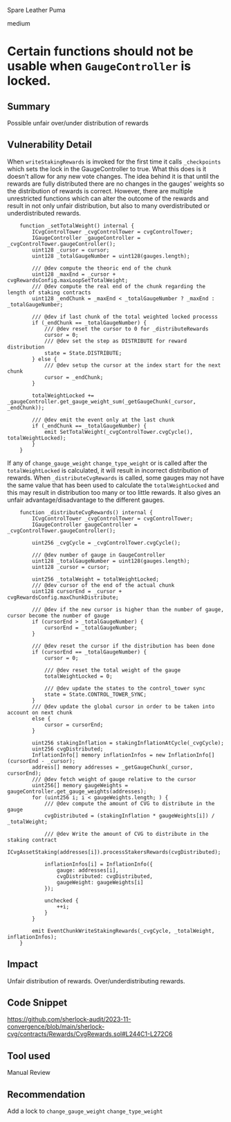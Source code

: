 Spare Leather Puma

medium

# Certain functions should not be usable when `GaugeController` is locked.

## Summary
Possible unfair over/under distribution of rewards

## Vulnerability Detail
When `writeStakingRewards` is invoked for the first time it calls `_checkpoints` which sets the lock in the GaugeController to true. What this does is it doesn't allow for any new vote changes. The idea behind it is that until the rewards are fully distributed there are no changes in the gauges' weights so the distribution of rewards is correct. 
However, there are multiple unrestricted functions which can alter the outcome of the rewards and result in not only unfair distribution, but also to many overdistributed or underdistributed rewards.
```solidity
    function _setTotalWeight() internal {
        ICvgControlTower _cvgControlTower = cvgControlTower;
        IGaugeController _gaugeController = _cvgControlTower.gaugeController();
        uint128 _cursor = cursor;
        uint128 _totalGaugeNumber = uint128(gauges.length);

        /// @dev compute the theoric end of the chunk
        uint128 _maxEnd = _cursor + cvgRewardsConfig.maxLoopSetTotalWeight;
        /// @dev compute the real end of the chunk regarding the length of staking contracts
        uint128 _endChunk = _maxEnd < _totalGaugeNumber ? _maxEnd : _totalGaugeNumber;

        /// @dev if last chunk of the total weighted locked processs
        if (_endChunk == _totalGaugeNumber) {
            /// @dev reset the cursor to 0 for _distributeRewards
            cursor = 0;
            /// @dev set the step as DISTRIBUTE for reward distribution
            state = State.DISTRIBUTE;
        } else {
            /// @dev setup the cursor at the index start for the next chunk
            cursor = _endChunk;
        }

        totalWeightLocked += _gaugeController.get_gauge_weight_sum(_getGaugeChunk(_cursor, _endChunk));

        /// @dev emit the event only at the last chunk
        if (_endChunk == _totalGaugeNumber) {
            emit SetTotalWeight(_cvgControlTower.cvgCycle(), totalWeightLocked);
        }
    }
```

If any of `change_gauge_weight` `change_type_weight` or  is called after the `totalWeightLocked` is calculated, it will result in incorrect distribution of rewards. When `_distributeCvgRewards` is called, some gauges may not have the same value that has been used to calculate the `totalWeightLocked` and this may result in distribution too many or too little rewards. It also gives an unfair advantage/disadvantage to the different gauges. 
```solidity
    function _distributeCvgRewards() internal {
        ICvgControlTower _cvgControlTower = cvgControlTower;
        IGaugeController gaugeController = _cvgControlTower.gaugeController();

        uint256 _cvgCycle = _cvgControlTower.cvgCycle();

        /// @dev number of gauge in GaugeController
        uint128 _totalGaugeNumber = uint128(gauges.length);
        uint128 _cursor = cursor;

        uint256 _totalWeight = totalWeightLocked;
        /// @dev cursor of the end of the actual chunk
        uint128 cursorEnd = _cursor + cvgRewardsConfig.maxChunkDistribute;

        /// @dev if the new cursor is higher than the number of gauge, cursor become the number of gauge
        if (cursorEnd > _totalGaugeNumber) {
            cursorEnd = _totalGaugeNumber;
        }

        /// @dev reset the cursor if the distribution has been done
        if (cursorEnd == _totalGaugeNumber) {
            cursor = 0;

            /// @dev reset the total weight of the gauge
            totalWeightLocked = 0;

            /// @dev update the states to the control_tower sync
            state = State.CONTROL_TOWER_SYNC;
        }
        /// @dev update the global cursor in order to be taken into account on next chunk
        else {
            cursor = cursorEnd;
        }

        uint256 stakingInflation = stakingInflationAtCycle(_cvgCycle);
        uint256 cvgDistributed;
        InflationInfo[] memory inflationInfos = new InflationInfo[](cursorEnd - _cursor);
        address[] memory addresses = _getGaugeChunk(_cursor, cursorEnd);
        /// @dev fetch weight of gauge relative to the cursor
        uint256[] memory gaugeWeights = gaugeController.get_gauge_weights(addresses);
        for (uint256 i; i < gaugeWeights.length; ) {
            /// @dev compute the amount of CVG to distribute in the gauge
            cvgDistributed = (stakingInflation * gaugeWeights[i]) / _totalWeight;

            /// @dev Write the amount of CVG to distribute in the staking contract
            ICvgAssetStaking(addresses[i]).processStakersRewards(cvgDistributed);

            inflationInfos[i] = InflationInfo({
                gauge: addresses[i],
                cvgDistributed: cvgDistributed,
                gaugeWeight: gaugeWeights[i]
            });

            unchecked {
                ++i;
            }
        }

        emit EventChunkWriteStakingRewards(_cvgCycle, _totalWeight, inflationInfos);
    }
```


## Impact
Unfair distribution of rewards. Over/underdistributing rewards.

## Code Snippet
https://github.com/sherlock-audit/2023-11-convergence/blob/main/sherlock-cvg/contracts/Rewards/CvgRewards.sol#L244C1-L272C6

## Tool used

Manual Review

## Recommendation
Add a lock to `change_gauge_weight` `change_type_weight` 
